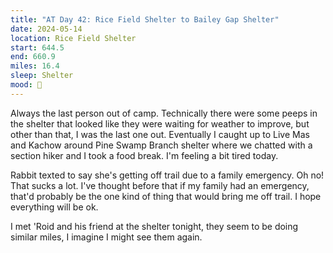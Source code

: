 ```yaml
---
title: "AT Day 42: Rice Field Shelter to Bailey Gap Shelter"
date: 2024-05-14
location: Rice Field Shelter
start: 644.5
end: 660.9
miles: 16.4
sleep: Shelter
mood: 🙂
---
```

Always the last person out of camp. Technically there were some peeps in the shelter that looked like they were waiting for weather to improve, but other than that, I was the last one out. Eventually I caught up to Live Mas and Kachow around Pine Swamp Branch shelter where we chatted with a section hiker and I took a food break. I'm feeling a bit tired today.

Rabbit texted to say she's getting off trail due to a family emergency. Oh no! That sucks a lot. I've thought before that if my family had an emergency, that'd probably be the one kind of thing that would bring me off trail. I hope everything will be ok.

I met 'Roid and his friend at the shelter tonight, they seem to be doing similar miles, I imagine I might see them again.
